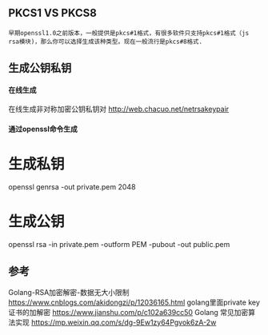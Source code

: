 ## PKCS1 VS PKCS8
    早期openssl1.0之前版本，一般提供是pkcs#1格式，有很多软件只支持pkcs#1格式（js rsa模块)，那么你可以选择生成该种类型。现在一般流行是pkcs#8格式.

## 生成公钥私钥
#### 在线生成
在线生成非对称加密公钥私钥对
    http://web.chacuo.net/netrsakeypair
#### 通过openssl命令生成
# 生成私钥
openssl genrsa -out private.pem 2048
# 生成公钥
openssl rsa -in private.pem -outform PEM -pubout -out public.pem

## 参考
Golang-RSA加密解密-数据无大小限制
    https://www.cnblogs.com/akidongzi/p/12036165.html
golang里面private key证书的加解密
    https://www.jianshu.com/p/c102a639cc50
Golang 常见加密算法实现
    https://mp.weixin.qq.com/s/dg-9Ew1zy64Pgvok6zA-2w
